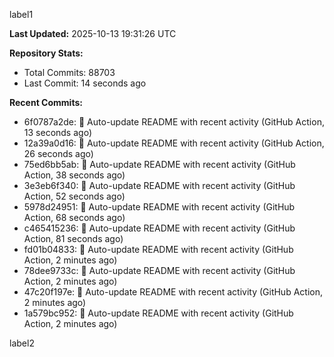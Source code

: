 
label1 
<!-- ACTIVITY_START -->
**Last Updated:** 2025-10-13 19:31:26 UTC

**Repository Stats:**
- Total Commits: 88703
- Last Commit: 14 seconds ago

**Recent Commits:**
- 6f0787a2de: 🤖 Auto-update README with recent activity (GitHub Action, 13 seconds ago)
- 12a39a0d16: 🤖 Auto-update README with recent activity (GitHub Action, 26 seconds ago)
- 75ed6bb5ab: 🤖 Auto-update README with recent activity (GitHub Action, 38 seconds ago)
- 3e3eb6f340: 🤖 Auto-update README with recent activity (GitHub Action, 52 seconds ago)
- 5978d24951: 🤖 Auto-update README with recent activity (GitHub Action, 68 seconds ago)
- c465415236: 🤖 Auto-update README with recent activity (GitHub Action, 81 seconds ago)
- fd01b04833: 🤖 Auto-update README with recent activity (GitHub Action, 2 minutes ago)
- 78dee9733c: 🤖 Auto-update README with recent activity (GitHub Action, 2 minutes ago)
- 47c20f197e: 🤖 Auto-update README with recent activity (GitHub Action, 2 minutes ago)
- 1a579bc952: 🤖 Auto-update README with recent activity (GitHub Action, 2 minutes ago)
<!-- ACTIVITY_END -->

label2
